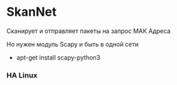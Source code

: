 # SkanNet
Сканирует и отправляет пакеты на запрос МАК Адреса

Но нужен модуль Scapy и быть в одной сети

* apt-get install scapy-python3
### НА Linux
